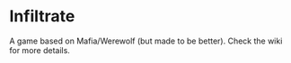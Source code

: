 # Infiltrate
A game based on Mafia/Werewolf (but made to be better). Check the wiki for more details.

